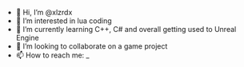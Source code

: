 - 👋 Hi, I’m @xlzrdx
- 👀 I’m interested in lua coding
- 🌱 I’m currently learning C++, C# and overall getting used to Unreal Engine
- 💞️ I’m looking to collaborate on a game project
- 📫 How to reach me: _

<!---
xlzrdx/xlzrdx is a ✨ special ✨ repository because its `README.md` (this file) appears on your GitHub profile.
You can click the Preview link to take a look at your changes.
--->
